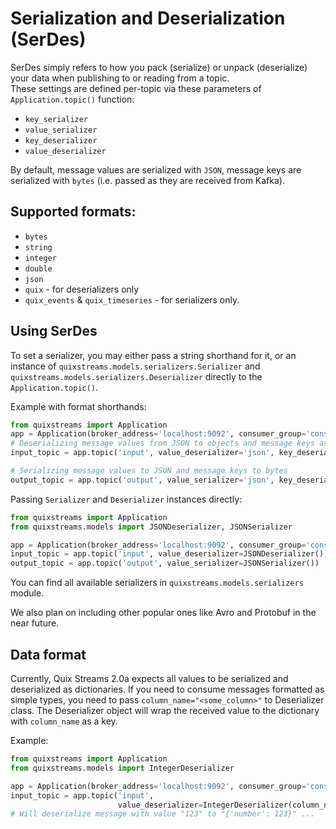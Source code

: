 # Serialization and Deserialization (SerDes)

SerDes simply refers to how you pack (serialize) or unpack (deserialize) your data 
when publishing to or reading from a topic.
<br>
These settings are defined per-topic via these parameters of `Application.topic()` function:
- `key_serializer`
- `value_serializer`
- `key_deserializer`
- `value_deserializer`

By default, message values are serialized with  `JSON`, message keys are serialized with `bytes` (i.e. passed as they are received from Kafka).

## Supported formats:
- `bytes`
- `string`
- `integer`
- `double`
- `json`
- `quix` - for deserializers only
- `quix_events` & `quix_timeseries` - for serializers only.

## Using SerDes
To set a serializer, you may either pass a string shorthand for it, or an instance of `quixstreams.models.serializers.Serializer` and `quixstreams.models.serializers.Deserializer` directly 
to the `Application.topic()`.

Example with format shorthands:
```python
from quixstreams import Application
app = Application(broker_address='localhost:9092', consumer_group='consumer')
# Deserializing message values from JSON to objects and message keys as strings 
input_topic = app.topic('input', value_deserializer='json', key_deserializer='string')

# Serializing message values to JSON and message keys to bytes
output_topic = app.topic('output', value_serializer='json', key_deserializer='bytes')
```

Passing `Serializer` and `Deserializer` instances directly:

```python
from quixstreams import Application
from quixstreams.models import JSONDeserializer, JSONSerializer

app = Application(broker_address='localhost:9092', consumer_group='consumer')
input_topic = app.topic('input', value_deserializer=JSONDeserializer())
output_topic = app.topic('output', value_serializer=JSONSerializer())
```

You can find all available serializers in `quixstreams.models.serializers` module.

We also plan on including other popular ones like Avro and Protobuf in the near future.

## Data format
Currently, Quix Streams 2.0a expects all values to be serialized and deserialized as dictionaries.
If you need to consume messages formatted as simple types, you need to pass `column_name="<some_column>"` to Deserializer class.
The Deserializer object will wrap the received value to the dictionary with `column_name` as a key.

Example:

```python
from quixstreams import Application
from quixstreams.models import IntegerDeserializer

app = Application(broker_address='localhost:9092', consumer_group='consumer')
input_topic = app.topic('input',
                        value_deserializer=IntegerDeserializer(column_name='number'))
# Will deserialize message with value "123" to "{'number': 123}" ...
```
